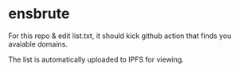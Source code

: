 # ensbrute


For this repo & edit list.txt, it should kick github action that finds you avaiable domains.

The list is automatically uploaded to IPFS for viewing.
